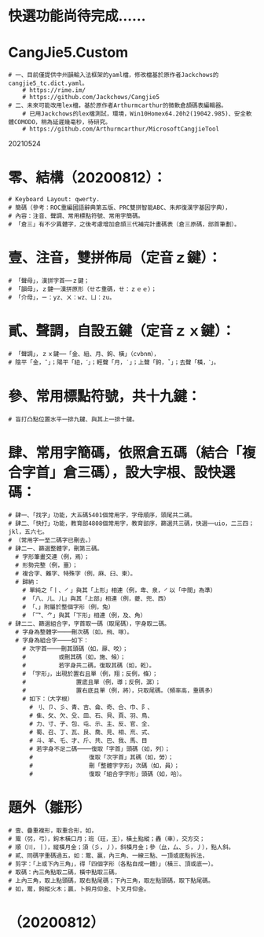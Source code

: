 # 快選功能尚待完成……
# CangJie5.Custom
	# 一、目前僅提供中州韻輸入法框架的yaml檔，修改檔基於原作者Jackchows的cangjie5_tc.dict.yaml。
		# https://rime.im/
		# https://github.com/Jackchows/Cangjie5
	# 二、未來可能改用lex檔，基於原作者Arthurmcarthur的微軟倉頡碼表編輯器。
		# 已用Jackchows的lex檔測試，環境，Win10Homex64.20h2(19042.985)、安全軟體COMODO，稍為延遲幾毫秒，待研究。
		# https://github.com/Arthurmcarthur/MicrosoftCangjieTool
20210524
	
# 零、結構（20200812）：
	# Keyboard Layout: qwerty.
	# 簡碼（參考：ROC重編國語辭典第五版、PRC雙拼智能ABC、朱邦復漢字基因字典），
	# 內容：注音、聲調、常用標點符號、常用字簡碼。
	# 「倉三」有不少異體字，之後考慮增加倉頡三代補完計畫碼表（倉三原碼，部首筆劃）。
#
# 壹、注音，雙拼佈局（定音ｚ鍵）：
	# 「聲母」，漢拼字首──ｚ鍵；
	# 「韻母」，ｚ鍵──漢拼原形（ㄝㄜ重碼，ㄝ：ｚｅｅ）；
	# 「介母」，ㄧ：yz、ㄨ：wz、ㄩ：zu。
#
# 貳、聲調，自設五鍵（定音ｚｘ鍵）：
	# 「聲調」，ｚｘ鍵──「金、紐、月、鉤、橫」（cvbnm），
	# 陰平「金，ˉ」；陽平「紐，ˊ」；輕聲「月，˙」；上聲「鉤，ˇ」；去聲「橫，ˋ」。
#
# 參、常用標點符號，共十九鍵：
	# 盲打凸點位置水平一排九鍵、與其上一排十鍵。
#
# 肆、常用字簡碼，依照倉五碼（結合「複合字首」倉三碼），設大字根、設快選碼：
	# 肆一、「找字」功能，大五碼5401個常用字，字母順序，頭尾共二碼。
	# 肆二、「快打」功能，教育部4808個常用字，教育部序，篩選共三碼，快選──uio，二三四；jkl，五六七。
	# （常用字一至二碼字已刪去。）
    # 肆二一、篩選整體字，刪第三碼。
      # 字形筆畫交連（例，焉）；
      # 形勢完整（例，噩）；
      # 複合字、難字、特殊字（例，麻、⺽、柬）。
      # 歸納：
        # 單純之「丨、㇒」與其「上形」相連（例，卑、泉，㇒以「中間」為準）
        # 「八、儿、⼉」與其「上部」相連（例，夔、兜、西）
        # 「、」附屬於整個字形（例，兔）
        # 「乛、⺈」與其「下形」相連（例，及、角）
    # 肆二二、篩選組合字，字首取一碼（取尾碼），字身取二碼。
      # 字身為整體字────刪次碼（如，飛、啄）。
      # 字身為組合字────如下：
        # 次字首────刪其頭碼（如，扉、咬）；
        # 　　　　　或刪其碼（如，施、候）；
        # 　　　　　若字身共二碼，復取其碼（如，乾）。
        # 「字形」，出現於置右且單（例，翔；反例，條）；
        # 　　　　　　　　置底且單（例，導；反例，潺）；
        # 　　　　　　　　置右底且單（例，將），只取尾碼。（頻率高，重碼多）
        # 如下：（大字根）
          # 刂、卩、彡、青、吉、侖、奇、合、巾、阝、
          # 隹、攵、欠、殳、皿、石、貝、頁、羽、鳥、
          # 力、寸、子、包、屯、示、主、反、官、全、
          # 蜀、召、丁、瓦、艮、喬、見、相、㐬、式、
          # 斗、羊、乇、才、斤、共、巴、我、馬、目
          # 若字身不足二碼────復取「字首」頭碼（如，列）；
          # 　　　　　　　　　復取「次字首」其碼（如，勞）；
          # 　　　　　　　　　刪「整體字字形」次碼（如，員）；
          # 　　　　　　　　　復取「組合字字形」頭碼（如，哈）。
#
# 題外（雛形）
	# 壹、疊重複形，取重合形，如，
    # 鬻（弜，弓），鉤木橫口月；班（玨，王），橫土點縱；轟（車），交方交；
    # 順（川，丨），縱橫月金；須（彡，丿），斜橫月金；參（厽，厶、彡，丿），點人斜。
	# 貳、同碼字重碼過五，如：鬻、贏，內三角、一線三點、一頂或底點拆法，
    # 剪字：「上或下內三角」，得「四個字形（各點自成一體）」（橫三、頂或底一）。
    # 取碼：內三角點取二碼，橫中點取三碼，
    # 上內三角，取上點頭碼，取右點尾碼；下內三角，取左點頭碼，取下點尾碼。
    # 如，鬻，鉤縱火木；贏，卜鉤月仰金、卜叉月仰金。
# （20200812）
